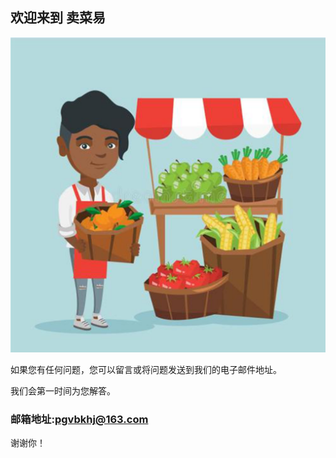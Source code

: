 ## 欢迎来到 卖菜易

![Image](icon-1024.png)

如果您有任何问题，您可以留言或将问题发送到我们的电子邮件地址。

我们会第一时间为您解答。

### 邮箱地址:pgvbkhj@163.com

谢谢你！
